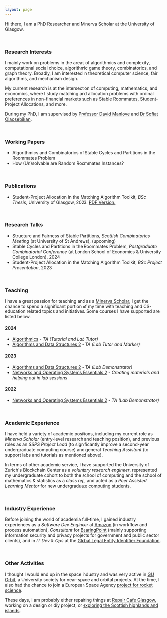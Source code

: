 ```yaml
--- 
layout: page
--- 
```


Hi there, I am a PhD Researcher and Minerva Scholar at the University of Glasgow.

<p>&nbsp;</p>

### Research Interests
I mainly work on problems in the areas of algorithmics and complexity, computational social choice, algorithmic game theory, combinatorics, and graph theory. Broadly, I am interested in theoretical computer science, fair algorithms, and mechanism design.

My current research is at the intersection of computing, mathematics, and economics, where I study matching and allocation problems with ordinal preferences in non-financial markets such as Stable Roommates, Student-Project Allocations, and more.

During my PhD, I am supervised by [Professor David Manlove](https://www.dcs.gla.ac.uk/~davidm/) and [Dr Sofiat Olaosebikan](https://www.dcs.gla.ac.uk/~sofiat/).

<p>&nbsp;</p>


### Working Papers
- Algorithmics and Combinatorics of Stable Cycles and Partitions in the Roommates Problem
- How (Un)solvable are Random Roommates Instances?

<p>&nbsp;</p>


### Publications
- Student-Project Allocation in the Matching Algorithm Toolkit, _BSc Thesis_, University of Glasgow, 2023. <a href="glitznerf.github.io/files/level4project.pdf" target="_blank">PDF Version.</a>

<p>&nbsp;</p>


### Research Talks
- Structure and Fairness of Stable Partitions, _Scottish Combinatorics Meeting_ (at University of St Andrews), (upcoming)
- Stable Cycles and Partitions in the Roommates Problem, _Postgraduate Combinatorial Conference_ (at London School of Economics & University College London), 2024
- Student-Project Allocation in the Matching Algorithm Toolkit, _BSc Project Presentation_, 2023

<p>&nbsp;</p>


### Teaching
I have a great passion for teaching and as a [Minerva Scholar](https://www.gla.ac.uk/schools/computing/postgraduateresearch/prospectivestudents/minervascholarships/), I get the chance to spend a significant portion of my time with teaching and CS-education related topics and initiatives. Some courses I have supported are listed below.

#### 2024
- [Algorithmics](https://www.gla.ac.uk/coursecatalogue/course/?code=COMPSCI2026) - _TA (Tutorial and Lab Tutor)_
- [Algorithms and Data Structures 2](https://www.gla.ac.uk/coursecatalogue/course/?code=COMPSCI2007) - _TA (Lab Tutor and Marker)_

#### 2023
- [Algorithms and Data Structures 2](https://www.gla.ac.uk/coursecatalogue/course/?code=COMPSCI2007) - _TA (Lab Demonstrator)_
- [Networks and Operating Systems Essentials 2](https://www.gla.ac.uk/coursecatalogue/course/?code=COMPSCI2024) - _Creating materials and helping out in lab sessions_

#### 2022
- [Networks and Operating Systems Essentials 2](https://www.gla.ac.uk/coursecatalogue/course/?code=COMPSCI2024) - _TA (Lab Demonstrator)_

<p>&nbsp;</p>


### Academic Experience
I have held a variety of academic positions, including my current role as _Minerva Scholar_ (entry-level research and teaching position), and previous roles as an _SSPS Project Lead_ (to significantly improve a second-year undergraduate computing course) and general _Teaching Assistant_ (to support labs and tutorials as mentioned above).

In terms of other academic service, I have supported the University of Zurich's Blockchain Center as a _voluntary research engineer_, represented my undergraduate cohort to both the school of computing and the school of mathematics & statistics as a _class rep_, and acted as a _Peer Assisted Learning Mentor_ for new undergraduate computing students.

<p>&nbsp;</p>


### Industry Experience
Before joining the world of academia full-time, I gained industry experiences as a _Software Dev Engineer_ at [Amazon](https://www.amazon.co.uk/gp/video/livetv) (in workflow and process automation), _Consultant_ for [BearingPoint](https://www.bearingpoint.com/en-gb/) (mainly supporting information security and privacy projects for government and public sector clients), and in _IT Dev & Ops_ at the [Global Legal Entity Identifier Foundation](https://www.gleif.org/en). 

<p>&nbsp;</p>


### Other Activities
I thought I would end up in the space industry and was very active in [GU Orbit](https://uk.linkedin.com/company/gu-orbit), a University society for near-space and orbital projects. At the time, I also had the chance to join a European Space Agency [project for rocket science](https://www.esa.int/Education/Fly_A_Rocket). 

These days, I am probably either repairing things at [Repair Cafe Glasgow](https://repaircafeglasgow.org/), working on a design or diy project, or [exploring the Scottish highlands and islands](scotland).
